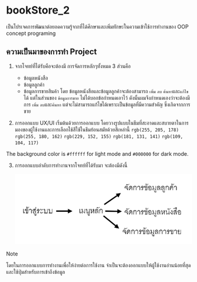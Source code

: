 # bookStore_2
 เป็นโปรเจคการพัฒนาต่อยอดความรู้จากที่ได้ศึกษาและเพิ่มทักษะในความเข้าใช้การทำงานของ OOP concept programing 

## ความเป็นมาของการทำ Project 
1. จากโจทย์ที่ได้รับคือจะต้องมี การจัดการหลักๆทั้งหมด 3 ส่วนคือ
    - ข้อมูลหนังสือ
    - ข้อมูลลูกค้า
    - ข้อมูลการขายสินค้า
   โดย ข้อมูลหนังสือและข้อมูลลูกค้าจะต้องสามารถ `เพิ่ม` `ลบ` `ค้นหา`และ`แก้ไข`ได้ แต่ในส่วนของ `ข้อมูลการขาย` ไม่ได้บอกข้อกำหนดเอาไว้ ดังนั้นผมจึงกำหนดเองว่าจะต้องมีการ `เพิ่ม` `ลบ`และ`ค้นหา` แต่จะไม่สามารถแก้ไขได้เพราะเป็นข้อมูลที่มีความสำคัญ ซึ่งเกิดจากการขาย

2. การออกแบบ UX/UI เริ่มต้นด้วยการออกแบบ โดยวางรูปแบบในธีมที่สะอาดและสบายตาในการมองของผู้ใช้งานและการเลือกใช้สีใช้ในธีมย้อนสมัยด้วยสีเหล่านี้ 
`rgb(255, 205, 178)` `rgb(255, 180, 162)` `rgb(229, 152, 155)` `rgb(181, 131, 141)` `rgb(109, 104, 117)`

The background color is `#ffffff` for light mode and `#000000` for dark mode.

3. การออกแบบลำดับการทำงานจากโจทย์ที่ได้รับมา จะต้องมีดังนี้

    ![รูปลำดับการการทำงานของ Project ](./BookStoreApp/images/page_designing.png)
    
> [!NOTE]
> โดยในการออกแบบการทำงานเพื่อให้ง่ายต่อการใช้งาน จำเป็นจะต้องออกแบบให้ผู้ใช้งานอ่านน้อยที่สุดและใช้ปุ่มสำหรับการเข้าถึงข้อมูล


